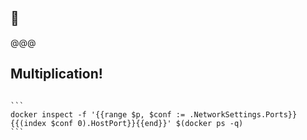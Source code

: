 ## 🔎

@@@

## Multiplication!

~~~~

```
docker inspect -f '{{range $p, $conf := .NetworkSettings.Ports}}{{(index $conf 0).HostPort}}{{end}}' $(docker ps -q)
```
